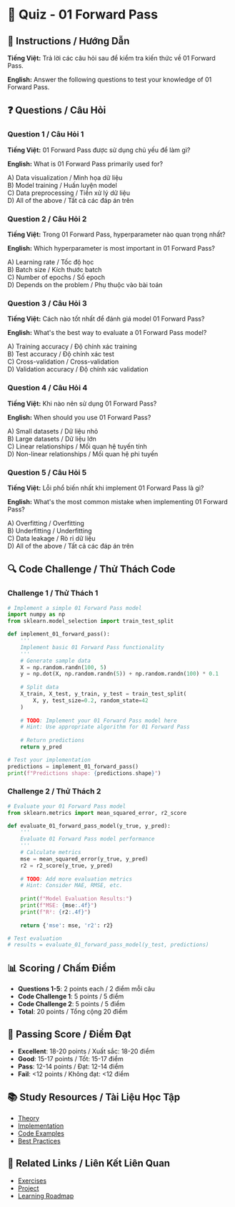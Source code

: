 # 🧠 Quiz - 01 Forward Pass

## 📝 Instructions / Hướng Dẫn

**Tiếng Việt:** Trả lời các câu hỏi sau để kiểm tra kiến thức về 01 Forward Pass.

**English:** Answer the following questions to test your knowledge of 01 Forward Pass.

## ❓ Questions / Câu Hỏi

### Question 1 / Câu Hỏi 1
**Tiếng Việt:** 01 Forward Pass được sử dụng chủ yếu để làm gì?

**English:** What is 01 Forward Pass primarily used for?

A) Data visualization / Minh họa dữ liệu  
B) Model training / Huấn luyện model  
C) Data preprocessing / Tiền xử lý dữ liệu  
D) All of the above / Tất cả các đáp án trên

### Question 2 / Câu Hỏi 2
**Tiếng Việt:** Trong 01 Forward Pass, hyperparameter nào quan trọng nhất?

**English:** Which hyperparameter is most important in 01 Forward Pass?

A) Learning rate / Tốc độ học  
B) Batch size / Kích thước batch  
C) Number of epochs / Số epoch  
D) Depends on the problem / Phụ thuộc vào bài toán

### Question 3 / Câu Hỏi 3
**Tiếng Việt:** Cách nào tốt nhất để đánh giá model 01 Forward Pass?

**English:** What's the best way to evaluate a 01 Forward Pass model?

A) Training accuracy / Độ chính xác training  
B) Test accuracy / Độ chính xác test  
C) Cross-validation / Cross-validation  
D) Validation accuracy / Độ chính xác validation

### Question 4 / Câu Hỏi 4
**Tiếng Việt:** Khi nào nên sử dụng 01 Forward Pass?

**English:** When should you use 01 Forward Pass?

A) Small datasets / Dữ liệu nhỏ  
B) Large datasets / Dữ liệu lớn  
C) Linear relationships / Mối quan hệ tuyến tính  
D) Non-linear relationships / Mối quan hệ phi tuyến

### Question 5 / Câu Hỏi 5
**Tiếng Việt:** Lỗi phổ biến nhất khi implement 01 Forward Pass là gì?

**English:** What's the most common mistake when implementing 01 Forward Pass?

A) Overfitting / Overfitting  
B) Underfitting / Underfitting  
C) Data leakage / Rò rỉ dữ liệu  
D) All of the above / Tất cả các đáp án trên

## 🔍 Code Challenge / Thử Thách Code

### Challenge 1 / Thử Thách 1
```python
# Implement a simple 01 Forward Pass model
import numpy as np
from sklearn.model_selection import train_test_split

def implement_01_forward_pass():
    '''
    Implement basic 01 Forward Pass functionality
    '''
    # Generate sample data
    X = np.random.randn(100, 5)
    y = np.dot(X, np.random.randn(5)) + np.random.randn(100) * 0.1
    
    # Split data
    X_train, X_test, y_train, y_test = train_test_split(
        X, y, test_size=0.2, random_state=42
    )
    
    # TODO: Implement your 01 Forward Pass model here
    # Hint: Use appropriate algorithm for 01 Forward Pass
    
    # Return predictions
    return y_pred

# Test your implementation
predictions = implement_01_forward_pass()
print(f"Predictions shape: {predictions.shape}")
```

### Challenge 2 / Thử Thách 2
```python
# Evaluate your 01 Forward Pass model
from sklearn.metrics import mean_squared_error, r2_score

def evaluate_01_forward_pass_model(y_true, y_pred):
    '''
    Evaluate 01 Forward Pass model performance
    '''
    # Calculate metrics
    mse = mean_squared_error(y_true, y_pred)
    r2 = r2_score(y_true, y_pred)
    
    # TODO: Add more evaluation metrics
    # Hint: Consider MAE, RMSE, etc.
    
    print(f"Model Evaluation Results:")
    print(f"MSE: {mse:.4f}")
    print(f"R²: {r2:.4f}")
    
    return {'mse': mse, 'r2': r2}

# Test evaluation
# results = evaluate_01_forward_pass_model(y_test, predictions)
```

## 📊 Scoring / Chấm Điểm

- **Questions 1-5**: 2 points each / 2 điểm mỗi câu
- **Code Challenge 1**: 5 points / 5 điểm
- **Code Challenge 2**: 5 points / 5 điểm
- **Total**: 20 points / Tổng cộng 20 điểm

## 🎯 Passing Score / Điểm Đạt

- **Excellent**: 18-20 points / Xuất sắc: 18-20 điểm
- **Good**: 15-17 points / Tốt: 15-17 điểm  
- **Pass**: 12-14 points / Đạt: 12-14 điểm
- **Fail**: <12 points / Không đạt: <12 điểm

## 📚 Study Resources / Tài Liệu Học Tập

- [Theory](./THEORY_01_forward_pass.md)
- [Implementation](./IMPLEMENTATION_01_forward_pass.md)
- [Code Examples](./CODE_EXAMPLES_01_forward_pass.md)
- [Best Practices](./BEST_PRACTICES_01_forward_pass.md)

## 🔗 Related Links / Liên Kết Liên Quan

- [Exercises](./EXERCISES_01_forward_pass.md)
- [Project](./PROJECT_01_forward_pass.md)
- [Learning Roadmap](./LEARNING_ROADMAP_01_forward_pass.md)
